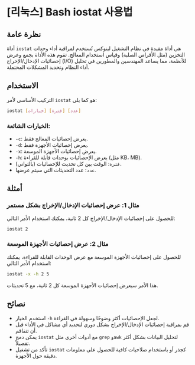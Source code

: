# [리눅스] Bash iostat 사용법

## نظرة عامة
أداة `iostat` هي أداة مفيدة في نظام التشغيل لينوكس تُستخدم لمراقبة أداء وحدات التخزين (مثل الأقراص الصلبة) وقياس استخدام المعالج. تقوم هذه الأداة بجمع وعرض إحصائيات الإدخال/الإخراج (I/O) للأنظمة، مما يساعد المهندسين والمطورين في تحليل أداء النظام وتحديد المشكلات المحتملة.

## الاستخدام
التركيب الأساسي لأمر `iostat` هو كما يلي:

```bash
iostat [خيارات] [فترة] [عدد]
```

### الخيارات الشائعة:
- `-c`: يعرض إحصائيات المعالج فقط.
- `-d`: يعرض إحصائيات الأجهزة فقط.
- `-x`: يعرض إحصائيات الأجهزة الموسعة.
- `-h`: يعرض الإحصائيات بوحدات قابلة للقراءة (مثل KB، MB).
- `فترة`: الوقت بين كل تحديث للإحصائيات (بالثواني).
- `عدد`: عدد التحديثات التي سيتم عرضها.

## أمثلة
### مثال 1: عرض إحصائيات الإدخال/الإخراج بشكل مستمر
للحصول على إحصائيات الإدخال/الإخراج كل 2 ثانية، يمكنك استخدام الأمر التالي:

```bash
iostat 2
```

### مثال 2: عرض إحصائيات الأجهزة الموسعة
للحصول على إحصائيات الأجهزة الموسعة مع عرض الوحدات القابلة للقراءة، يمكنك استخدام الأمر التالي:

```bash
iostat -x -h 2 5
```
هذا الأمر سيعرض إحصائيات الأجهزة الموسعة كل 2 ثانية، مع 5 تحديثات.

## نصائح
- استخدم الخيار `-h` لجعل الإحصائيات أكثر وضوحًا وسهولة في القراءة.
- قم بمراقبة إحصائيات الإدخال/الإخراج بشكل دوري لتحديد أي مشاكل في الأداء قبل أن تتفاقم.
- يمكن دمج `iostat` مع أدوات أخرى مثل `grep` و`awk` لتحليل البيانات بشكل أكثر تفصيلاً.
- تأكد من تشغيل `iostat` كجذر أو باستخدام صلاحيات كافية للحصول على معلومات دقيقة حول الأجهزة.